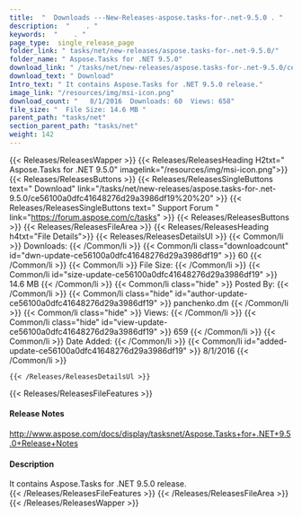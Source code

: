 ```yaml
---
title:  "  Downloads ---New-Releases-aspose.tasks-for-.net-9.5.0 . " 
description:  "    . " 
keywords:  "    . " 
page_type:  single_release_page
folder_link: " tasks/net/new-releases/aspose.tasks-for-.net-9.5.0/"
folder_name: " Aspose.Tasks for .NET 9.5.0"
download_link: " /tasks/net/new-releases/aspose.tasks-for-.net-9.5.0/ce56100a0dfc41648276d29a3986df19"
download_text: " Download"
Intro_text: " It contains Aspose.Tasks for .NET 9.5.0 release."
image_link: "/resources/img/msi-icon.png"
download_count: "   8/1/2016  Downloads: 60  Views: 658"
file_size: "  File Size: 14.6 MB "
parent_path: "tasks/net"
section_parent_path: "tasks/net"
weight: 142 
---
```


{{< Releases/ReleasesWapper >}}
  {{< Releases/ReleasesHeading H2txt=" Aspose.Tasks for .NET 9.5.0" imagelink="/resources/img/msi-icon.png">}}
  {{< Releases/ReleasesButtons >}}
    {{< Releases/ReleasesSingleButtons text=" Download" link="/tasks/net/new-releases/aspose.tasks-for-.net-9.5.0/ce56100a0dfc41648276d29a3986df19%20%20" >}}
    {{< Releases/ReleasesSingleButtons text=" Support Forum " link="https://forum.aspose.com/c/tasks" >}}
  {{< Releases/ReleasesButtons >}}
  {{< Releases/ReleasesFileArea >}}
    {{< Releases/ReleasesHeading h4txt="File Details">}}
    {{< Releases/ReleasesDetailsUl >}}
            {{< Common/li  >}} Downloads: {{< /Common/li >}} 
      {{< Common/li class="downloadcount" id="dwn-update-ce56100a0dfc41648276d29a3986df19" >}} 60 {{< /Common/li >}} 
      {{< Common/li  >}} File Size: {{< /Common/li >}} 
      {{< Common/li id="size-update-ce56100a0dfc41648276d29a3986df19" >}} 14.6 MB {{< /Common/li >}} 
      {{< Common/li  class="hide" >}} Posted By: {{< /Common/li >}} 
      {{< Common/li class="hide" id="author-update-ce56100a0dfc41648276d29a3986df19" >}} panchenko.dm {{< /Common/li >}} 
      {{< Common/li class="hide"  >}} Views: {{< /Common/li >}} 
      {{< Common/li class="hide" id="view-update-ce56100a0dfc41648276d29a3986df19" >}} 659 {{< /Common/li >}} 
      {{< Common/li  >}} Date Added: {{< /Common/li >}} 
      {{< Common/li id="added-update-ce56100a0dfc41648276d29a3986df19" >}} 8/1/2016 {{< /Common/li >}} 

    {{< /Releases/ReleasesDetailsUl >}}

  {{< Releases/ReleasesFileFeatures >}}
      <h4>Release Notes</h4><div><a href="http://www.aspose.com/docs/display/tasksnet/Aspose.Tasks+for+.NET+9.5.0+Release+Notes">http://www.aspose.com/docs/display/tasksnet/Aspose.Tasks+for+.NET+9.5.0+Release+Notes</a></div><h4>Description</h4><div class="HTMLDescription">It contains Aspose.Tasks for .NET 9.5.0 release.</div>
  {{< /Releases/ReleasesFileFeatures >}}
 {{< /Releases/ReleasesFileArea >}}
{{< /Releases/ReleasesWapper >}}


